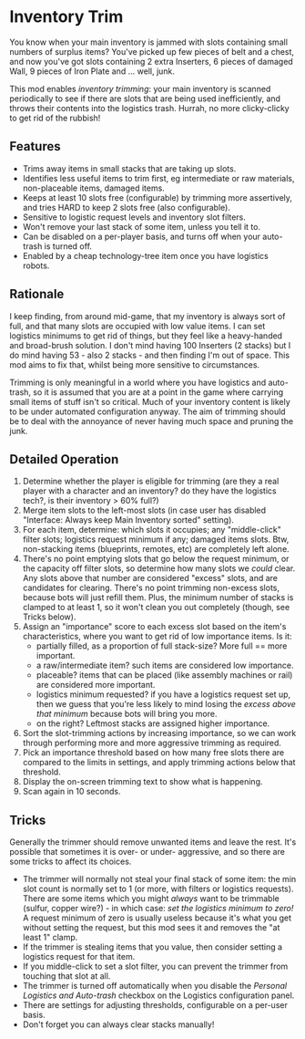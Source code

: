 Inventory Trim
===========

You know when your main inventory is jammed with slots containing small numbers of surplus items? You've picked up few pieces of belt and a chest, and now you've got slots containing 2 extra Inserters, 6 pieces of damaged Wall, 9 pieces of Iron Plate and ... well, junk.

This mod enables *inventory trimming*: your main inventory is scanned periodically to see if there are slots that are being used inefficiently, and throws their contents into the logistics trash. Hurrah, no more clicky-clicky to get rid of the rubbish!

Features
--------

* Trims away items in small stacks that are taking up slots.
* Identifies less useful items to trim first, eg intermediate or raw materials, non-placeable items, damaged items.
* Keeps at least 10 slots free (configurable) by trimming more assertively, and tries HARD to keep 2 slots free (also configurable).
* Sensitive to logistic request levels and inventory slot filters.
* Won't remove your last stack of some item, unless you tell it to.
* Can be disabled on a per-player basis, and turns off when your auto-trash is turned off.
* Enabled by a cheap technology-tree item once you have logistics robots.

Rationale
------

I keep finding, from around mid-game, that my inventory is always sort of full, and that many slots are occupied with low value items. I can set logistics minimums to get rid of things, but they feel like a heavy-handed and broad-brush solution. I don't mind having 100 Inserters (2 stacks) but I do mind having 53 - also 2 stacks - and then finding I'm out of space. This mod aims to fix that, whilst being more sensitive to circumstances.

Trimming is only meaningful in a world where you have logistics and auto-trash, so it is assumed that you are at a point in the game where carrying small items of stuff isn't so critical. Much of your inventory content is likely to be under automated configuration anyway. The aim of trimming should be to deal with the annoyance of never having much space and pruning the junk.


Detailed Operation
-------

1. Determine whether the player is eligible for trimming (are they a real player with a character and an inventory? do they have the logistics tech?, is their inventory > 60% full?)
2. Merge item slots to the left-most slots (in case user has disabled "Interface: Always keep Main Inventory sorted" setting).
3. For each item, determine: which slots it occupies; any "middle-click" filter slots; logistics request minimum if any; damaged items slots. Btw, non-stacking items (blueprints, remotes, etc) are completely left alone.
4. There's no point emptying slots that go below the request minimum, or the capacity off filter slots, so determine how many slots we _could_ clear. Any slots above that number are considered "excess" slots, and are candidates for clearing. There's no point trimming non-excess slots, because bots will just refill them. Plus, the minimum number of stacks is clamped to at least 1, so it won't clean you out completely (though, see Tricks below).
5. Assign an "importance" score to each excess slot based on the item's characteristics, where you want to get rid of low importance items. Is it:
    * partially filled, as a proportion of full stack-size? More full == more important.
    * a raw/intermediate item? such items are considered low importance.
    * placeable? items that can be placed (like assembly machines or rail) are considered more important.
    * logistics minimum requested? if you have a logistics request set up, then we guess that you're less likely to mind losing the _excess above that minimum_ because bots will bring you more.
    * on the right? Leftmost stacks are assigned higher importance.
6. Sort the slot-trimming actions by increasing importance, so we can work through performing more and more aggressive trimming as required.
7. Pick an importance threshold based on how many free slots there are compared to the limits in settings, and apply trimming actions below that threshold.
8. Display the on-screen trimming text to show what is happening.
9. Scan again in 10 seconds.

Tricks
------

Generally the trimmer should remove unwanted items and leave the rest. It's possible that sometimes it is over- or under- aggressive, and so there are some tricks to affect its choices.

* The trimmer will normally not steal your final stack of some item: the min slot count is normally set to 1 (or more, with filters or logistics requests). There are some items which you might _always_ want to be trimmable (sulfur, copper wire?) - in which case: _set the logistics minimum to zero!_ A request minimum of zero is usually useless because it's what you get without setting the request, but this mod sees it and removes the "at least 1" clamp.
* If the trimmer is stealing items that you value, then consider setting a logistics request for that item.
* If you middle-click to set a slot filter, you can prevent the trimmer from touching that slot at all.
* The trimmer is turned off automatically when you disable the _Personal Logistics and Auto-trash_ checkbox on the Logistics configuration panel.
* There are settings for adjusting thresholds, configurable on a per-user basis.
* Don't forget you can always clear stacks manually!
